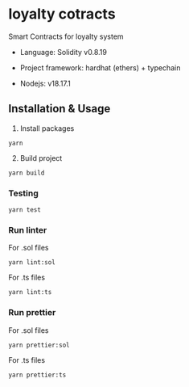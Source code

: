 # loyalty cotracts

Smart Contracts for loyalty system

- Language: Solidity v0.8.19

- Project framework: hardhat (ethers) + typechain

- Nodejs: v18.17.1

## Installation & Usage

1. Install packages
```
yarn
```

2. Build project
```
yarn build
```

### Testing

```
yarn test
```

### Run linter

For .sol files
```
yarn lint:sol
```

For .ts files
```
yarn lint:ts
```

### Run prettier

For .sol files
```
yarn prettier:sol
```

For .ts files
```
yarn prettier:ts
```
